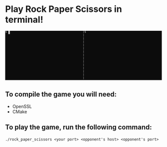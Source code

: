 # Play Rock Paper Scissors in terminal!

![demo](demo.svg)

## To compile the game you will need:
- OpenSSL
- CMake

## To play the game, run the following command:
```
./rock_paper_scissors <your port> <opponent's host> <opponent's port>
```